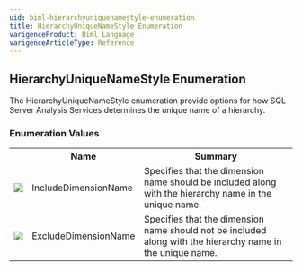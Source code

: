 ```yaml
---
uid: biml-hierarchyuniquenamestyle-enumeration
title: HierarchyUniqueNameStyle Enumeration
varigenceProduct: Biml Language
varigenceArticleType: Reference
---
```


## HierarchyUniqueNameStyle Enumeration<div class="LanguageSummary"><div class ="SummaryItem">The HierarchyUniqueNameStyle enumeration provide options for how SQL Server Analysis Services determines the unique name of a hierarchy.</div></div><div class="EnumValueGroup">### Enumeration Values<table id="EnumValue" class="MemberList"><tbody><tr><th class="MemberTypeIconColumnHeader">&nbsp;</th><th class="MemberNameColumnHeader">Name</th><th class="MemberSummaryColumnHeader">Summary</th></tr><tr class="cd0"><td align="center" class="MemberTypeIcon"><img src="enumValue.png"></img></td><td class="MemberName">IncludeDimensionName</td><td class="MemberSummary"><div class ="SummaryItem">Specifies that the dimension name should be included along with the hierarchy name in the unique name.</div></td></tr><tr class="cd1"><td align="center" class="MemberTypeIcon"><img src="enumValue.png"></img></td><td class="MemberName">ExcludeDimensionName</td><td class="MemberSummary"><div class ="SummaryItem">Specifies that the dimension name should not be included along with the hierarchy name in the unique name.</div></td></tr></tbody></table></div>